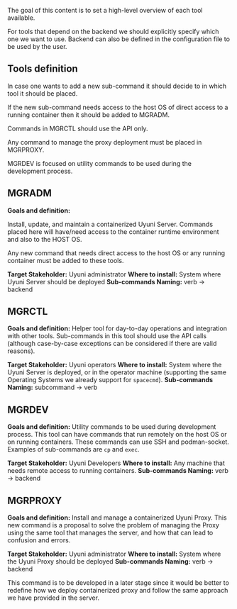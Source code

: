 <!--
SPDX-FileCopyrightText: 2023 SUSE LLC

SPDX-License-Identifier: Apache-2.0
-->

The goal of this content is to set a high-level overview of each tool available.

For tools that depend on the backend we should explicitly specify which one we want to use. Backend can also be defined in the configuration file to be used by the user.

## Tools definition

In case one wants to add a new sub-command it should decide to in which tool it should be placed.

If the new sub-command needs access to the host OS of direct access to a running container then it should be added to MGRADM.

Commands in MGRCTL should use the API only. 

Any command to manage the proxy deployment must be placed in MGRPROXY.

MGRDEV is focused on utility commands to be used during the development process.


## MGRADM

**Goals and definition:**

Install, update, and maintain a containerized Uyuni Server. Commands placed here will have/need access to the container runtime environment and also to the HOST OS.

Any new command that needs direct access to the host OS or any running container must be added to these tools.

**Target Stakeholder:** Uyuni administrator
**Where to install:** System where Uyuni Server should be deployed
**Sub-commands Naming:** verb -> backend

## MGRCTL

**Goals and definition:**
Helper tool for day-to-day operations and integration with other tools.
Sub-commands in this tool should use the API calls (although case-by-case exceptions can be considered if there are valid reasons).

**Target Stakeholder:** Uyuni operators
**Where to install:** System where the Uyuni Server is deployed, or in the operator machine (supporting the same Operating Systems we already support for `spacecmd`).
**Sub-commands Naming:** subcommand -> verb

## MGRDEV

**Goals and definition:**
Utility commands to be used during development process. This tool can have commands that run remotely on the host OS or on running containers. These commands can use SSH and podman-socket.
Examples of sub-commands are `cp` and `exec`.

**Target Stakeholder:** Uyuni Developers
**Where to install:** Any machine that needs remote access to running containers.
**Sub-commands Naming:** verb -> backend


## MGRPROXY

**Goals and definition:**
Install and manage a containerized Uyuni Proxy. This new command is a proposal to solve the problem of managing the Proxy using the same tool that manages the server, and how that can lead to confusion and errors.

**Target Stakeholder:** Uyuni administrator
**Where to install:** System where the Uyuni Proxy should be deployed
**Sub-commands Naming:** verb -> backend

This command is to be developed in a later stage since it would be better to redefine how we deploy containerized proxy and follow the same approach we have provided in the server.